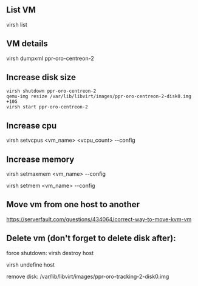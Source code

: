 List VM
-------

virsh list

VM details
----------

virsh dumpxml ppr-oro-centreon-2

Increase disk size
------------------

```
virsh shutdown ppr-oro-centreon-2
qemu-img resize /var/lib/libvirt/images/ppr-oro-centreon-2-disk0.img +10G
virsh start ppr-oro-centreon-2
```
Increase cpu
------------

virsh setvcpus <vm_name> <vcpu_count> --config

Increase memory
---------------

virsh setmaxmem <vm_name> <memsize> --config
  
virsh setmem <vm_name> <memsize> --config

Move vm from one host to another
--------------------------------

https://serverfault.com/questions/434064/correct-way-to-move-kvm-vm

Delete vm (don't forget to delete disk after):
----------------------------------------------

force shutdown: virsh destroy host

virsh undefine host

remove disk: /var/lib/libvirt/images/ppr-oro-tracking-2-disk0.img
